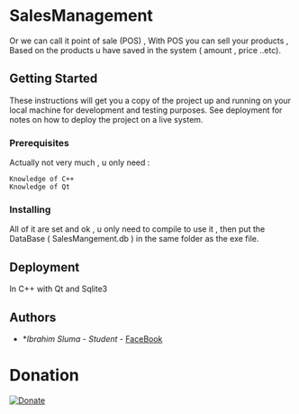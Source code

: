 # SalesManagement
Or we can call it point of sale (POS) , With POS you can sell your products , Based on the products u have saved in the system ( amount , price ..etc).

## Getting Started
These instructions will get you a copy of the project up and running on your local machine for development and testing purposes. See deployment for notes on how to deploy the project on a live system.

### Prerequisites
Actually not very much , u only need :
```
Knowledge of C++ 
Knowledge of Qt
```

### Installing
All of it are set and ok , u only need to compile to use it , then put the DataBase ( SalesMangement.db ) in the same folder as the exe file.

## Deployment
In C++ with Qt and Sqlite3 

## Authors
* **Ibrahim Sluma* - *Student* - [FaceBook](https://www.facebook.com/ibrahim.sluma)

# Donation
[![Donate](https://img.shields.io/badge/Donate-PayPal-green.svg)](Nounhacker@hotmail.com)
